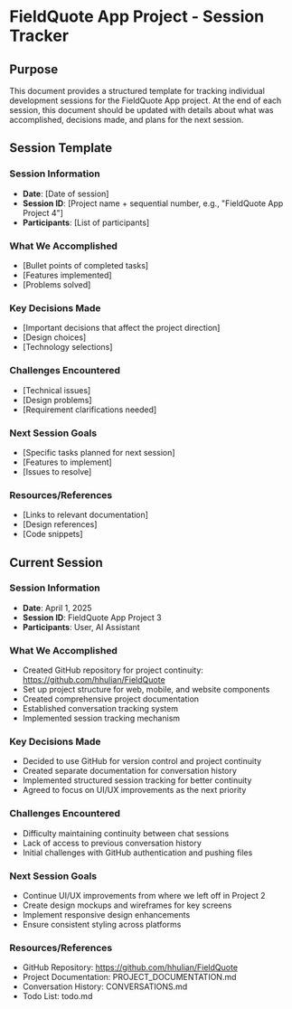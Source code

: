 # FieldQuote App Project - Session Tracker

## Purpose
This document provides a structured template for tracking individual development sessions for the FieldQuote App project. At the end of each session, this document should be updated with details about what was accomplished, decisions made, and plans for the next session.

## Session Template

### Session Information
- **Date**: [Date of session]
- **Session ID**: [Project name + sequential number, e.g., "FieldQuote App Project 4"]
- **Participants**: [List of participants]

### What We Accomplished
- [Bullet points of completed tasks]
- [Features implemented]
- [Problems solved]

### Key Decisions Made
- [Important decisions that affect the project direction]
- [Design choices]
- [Technology selections]

### Challenges Encountered
- [Technical issues]
- [Design problems]
- [Requirement clarifications needed]

### Next Session Goals
- [Specific tasks planned for next session]
- [Features to implement]
- [Issues to resolve]

### Resources/References
- [Links to relevant documentation]
- [Design references]
- [Code snippets]

## Current Session

### Session Information
- **Date**: April 1, 2025
- **Session ID**: FieldQuote App Project 3
- **Participants**: User, AI Assistant

### What We Accomplished
- Created GitHub repository for project continuity: https://github.com/hhulian/FieldQuote
- Set up project structure for web, mobile, and website components
- Created comprehensive project documentation
- Established conversation tracking system
- Implemented session tracking mechanism

### Key Decisions Made
- Decided to use GitHub for version control and project continuity
- Created separate documentation for conversation history
- Implemented structured session tracking for better continuity
- Agreed to focus on UI/UX improvements as the next priority

### Challenges Encountered
- Difficulty maintaining continuity between chat sessions
- Lack of access to previous conversation history
- Initial challenges with GitHub authentication and pushing files

### Next Session Goals
- Continue UI/UX improvements from where we left off in Project 2
- Create design mockups and wireframes for key screens
- Implement responsive design enhancements
- Ensure consistent styling across platforms

### Resources/References
- GitHub Repository: https://github.com/hhulian/FieldQuote
- Project Documentation: PROJECT_DOCUMENTATION.md
- Conversation History: CONVERSATIONS.md
- Todo List: todo.md
